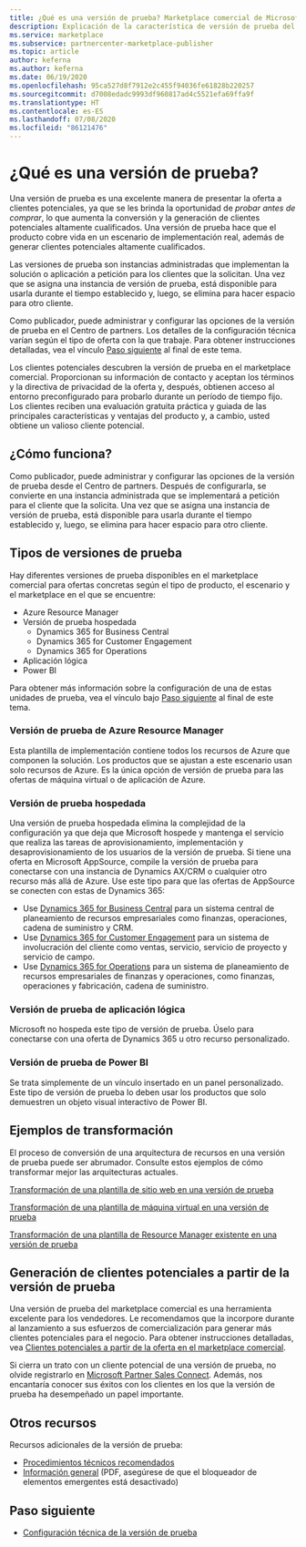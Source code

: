 ```yaml
---
title: ¿Qué es una versión de prueba? Marketplace comercial de Microsoft
description: Explicación de la característica de versión de prueba del marketplace
ms.service: marketplace
ms.subservice: partnercenter-marketplace-publisher
ms.topic: article
author: keferna
ms.author: keferna
ms.date: 06/19/2020
ms.openlocfilehash: 95ca527d8f7912e2c455f94036fe61828b220257
ms.sourcegitcommit: d7008edadc9993df960817ad4c5521efa69ffa9f
ms.translationtype: HT
ms.contentlocale: es-ES
ms.lasthandoff: 07/08/2020
ms.locfileid: "86121476"
---
```

# <a name="what-is-a-test-drive"></a>¿Qué es una versión de prueba?

Una versión de prueba es una excelente manera de presentar la oferta a clientes potenciales, ya que se les brinda la oportunidad de *probar antes de comprar*, lo que aumenta la conversión y la generación de clientes potenciales altamente cualificados. Una versión de prueba hace que el producto cobre vida en un escenario de implementación real, además de generar clientes potenciales altamente cualificados.

Las versiones de prueba son instancias administradas que implementan la solución o aplicación a petición para los clientes que la solicitan. Una vez que se asigna una instancia de versión de prueba, está disponible para usarla durante el tiempo establecido y, luego, se elimina para hacer espacio para otro cliente.

Como publicador, puede administrar y configurar las opciones de la versión de prueba en el Centro de partners. Los detalles de la configuración técnica varían según el tipo de oferta con la que trabaje. Para obtener instrucciones detalladas, vea el vínculo [Paso siguiente](#next-step) al final de este tema.

Los clientes potenciales descubren la versión de prueba en el marketplace comercial. Proporcionan su información de contacto y aceptan los términos y la directiva de privacidad de la oferta y, después, obtienen acceso al entorno preconfigurado para probarlo durante un período de tiempo fijo. Los clientes reciben una evaluación gratuita práctica y guiada de las principales características y ventajas del producto y, a cambio, usted obtiene un valioso cliente potencial.

## <a name="how-does-it-work"></a>¿Cómo funciona?

Como publicador, puede administrar y configurar las opciones de la versión de prueba desde el Centro de partners. Después de configurarla, se convierte en una instancia administrada que se implementará a petición para el cliente que la solicita. Una vez que se asigna una instancia de versión de prueba, está disponible para usarla durante el tiempo establecido y, luego, se elimina para hacer espacio para otro cliente.

## <a name="types-of-test-drives"></a>Tipos de versiones de prueba

Hay diferentes versiones de prueba disponibles en el marketplace comercial para ofertas concretas según el tipo de producto, el escenario y el marketplace en el que se encuentre:

- Azure Resource Manager
- Versión de prueba hospedada
    - Dynamics 365 for Business Central
    - Dynamics 365 for Customer Engagement
    - Dynamics 365 for Operations
- Aplicación lógica
- Power BI

Para obtener más información sobre la configuración de una de estas unidades de prueba, vea el vínculo bajo [Paso siguiente](#next-step) al final de este tema.

### <a name="azure-resource-manager-test-drive"></a>Versión de prueba de Azure Resource Manager

Esta plantilla de implementación contiene todos los recursos de Azure que componen la solución. Los productos que se ajustan a este escenario usan solo recursos de Azure. Es la única opción de versión de prueba para las ofertas de máquina virtual o de aplicación de Azure.

### <a name="hosted-test-drive"></a>Versión de prueba hospedada

Una versión de prueba hospedada elimina la complejidad de la configuración ya que deja que Microsoft hospede y mantenga el servicio que realiza las tareas de aprovisionamiento, implementación y desaprovisionamiento de los usuarios de la versión de prueba. Si tiene una oferta en Microsoft AppSource, compile la versión de prueba para conectarse con una instancia de Dynamics AX/CRM o cualquier otro recurso más allá de Azure. Use este tipo para que las ofertas de AppSource se conecten con estas de Dynamics 365:

- Use [Dynamics 365 for Business Central](partner-center-portal/create-new-operations-offer.md) para un sistema central de planeamiento de recursos empresariales como finanzas, operaciones, cadena de suministro y CRM.
- Use [Dynamics 365 for Customer Engagement](partner-center-portal/create-new-customer-engagement-offer.md) para un sistema de involucración del cliente como ventas, servicio, servicio de proyecto y servicio de campo.
- Use [Dynamics 365 for Operations](partner-center-portal/create-new-operations-offer.md) para un sistema de planeamiento de recursos empresariales de finanzas y operaciones, como finanzas, operaciones y fabricación, cadena de suministro.

### <a name="logic-app-test-drive"></a>Versión de prueba de aplicación lógica

Microsoft no hospeda este tipo de versión de prueba. Úselo para conectarse con una oferta de Dynamics 365 u otro recurso personalizado.

### <a name="power-bi-test-drive"></a>Versión de prueba de Power BI

Se trata simplemente de un vínculo insertado en un panel personalizado. Este tipo de versión de prueba lo deben usar los productos que solo demuestren un objeto visual interactivo de Power BI.

## <a name="transforming-examples"></a>Ejemplos de transformación

El proceso de conversión de una arquitectura de recursos en una versión de prueba puede ser abrumador. Consulte estos ejemplos de cómo transformar mejor las arquitecturas actuales.

[Transformación de una plantilla de sitio web en una versión de prueba](https://github.com/Azure/AzureTestDrive/wiki/Transforming-Website-Deployment-Template-for-Test-Drive)

[Transformación de una plantilla de máquina virtual en una versión de prueba](https://github.com/Azure/AzureTestDrive/wiki/Transforming-Virtual-Machine-Deployment-Template-for-Test-Drive)

[Transformación de una plantilla de Resource Manager existente en una versión de prueba](https://github.com/Azure/AzureTestDrive/wiki/Deploying-Existing-Solutions)

## <a name="generate-leads-from-your-test-drive"></a>Generación de clientes potenciales a partir de la versión de prueba

Una versión de prueba del marketplace comercial es una herramienta excelente para los vendedores. Le recomendamos que la incorpore durante al lanzamiento a sus esfuerzos de comercialización para generar más clientes potenciales para el negocio. Para obtener instrucciones detalladas, vea [Clientes potenciales a partir de la oferta en el marketplace comercial](https://github.com/partner-center-portal/commercial-marketplace-get-customer-leads.md).

Si cierra un trato con un cliente potencial de una versión de prueba, no olvide registrarlo en [Microsoft Partner Sales Connect](https://support.microsoft.com/help/3155788/getting-started-with-microsoft-partner-sales-connect). Además, nos encantaría conocer sus éxitos con los clientes en los que la versión de prueba ha desempeñado un papel importante.

## <a name="other-resources"></a>Otros recursos

Recursos adicionales de la versión de prueba:

- [Procedimientos técnicos recomendados](https://github.com/Azure/AzureTestDrive/wiki/Test-Drive-Best-Practices)
- [Información general](https://assetsprod.microsoft.com/mpn/azure-marketplace-appsource-test-drives.pdf) (PDF, asegúrese de que el bloqueador de elementos emergentes está desactivado)

## <a name="next-step"></a>Paso siguiente

- [Configuración técnica de la versión de prueba](test-drive-technical-configuration.md)
